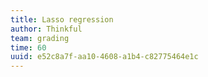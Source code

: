 ```yaml
---
title: Lasso regression
author: Thinkful
team: grading
time: 60
uuid: e52c8a7f-aa10-4608-a1b4-c82775464e1c
---
```


<jupyter notebook-name="lasso_regression" course-code="DSBC" />
